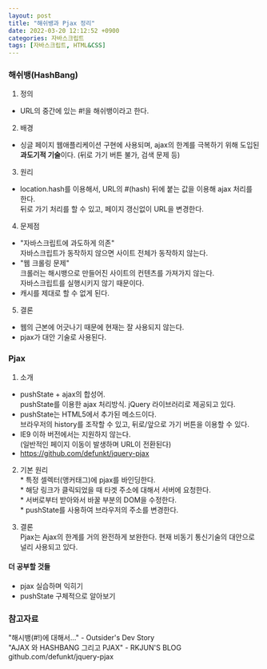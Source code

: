 ```yaml
---
layout: post
title: "해쉬뱅과 Pjax 정리"
date: 2022-03-20 12:12:52 +0900
categories: 자바스크립트
tags: [자바스크립트, HTML&CSS]
---
```


### 해쉬뱅(HashBang)
  1. 정의  
  * URL의 중간에 있는 #!을 해쉬뱅이라고 한다.  

  2. 배경  
  * 싱글 페이지 웹애플리케이션 구현에 사용되며,  ajax의 한계를 극복하기 위해 도입된 **과도기적 기술**이다. (뒤로 가기 버튼 불가, 검색 문제 등)  
        
  3. 원리  
  * location.hash를 이용해서, URL의 #(hash) 뒤에 붙는 값을 이용해 ajax 처리를 한다.   
    뒤로 가기 처리를 할 수 있고, 페이지 갱신없이 URL을 변경한다.   
  4. 문제점
  * "자바스크립트에 과도하게 의존"  
      자바스크립트가 동작하지 않으면 사이트 전체가 동작하지 않는다.   
  * "웹 크롤링 문제"  
      크롤러는 해시뱅으로 만들어진 사이트의 컨텐츠를 가져가지 않는다.  
      자바스크립트를 실행시키지 않기 때문이다.  
  * 캐시를 제대로 할 수 없게 된다. 
  5. 결론
  * 웹의 근본에 어긋나기 때문에 현재는 잘 사용되지 않는다.  
  * pjax가 대안 기술로 사용된다. 

### Pjax
  1. 소개   
  * pushState + ajax의 합성어.  
    pushState를 이용한 ajax 처리방식. jQuery 라이브러리로 제공되고 있다.   
  * pushState는 HTML5에서 추가된 메소드이다.   
    브라우저의 history를 조작할 수 있고, 뒤로/앞으로 가기 버튼을 이용할 수 있다.  
  * IE9 이하 버전에서는 지원하지 않는다.     
    (일반적인 페이지 이동이 발생하며 URL이 전환된다)
  * https://github.com/defunkt/jquery-pjax  
    
  2. 기본 원리  
    * 특정 셀렉터(앵커태그)에 pjax를 바인딩한다.  
    * 해당 링크가 클릭되었을 때 타겟 주소에 대해서 서버에 요청한다.   
    * 서버로부터 받아와서 바꿀 부분의 DOM을 수정한다.   
    * pushState를 사용하여 브라우저의 주소를 변경한다.   
    
  3. 결론  
  Pjax는 Ajax의 한계를 거의 완전하게 보완한다. 현재 비동기 통신기술의 대안으로 널리 사용되고 있다.  

#### 더 공부할 것들
  - pjax 실습하며 익히기
  - pushState 구체적으로 알아보기 

### 참고자료
"해시뱅(#!)에 대해서..." - Outsider's Dev Story  
"AJAX 와 HASHBANG 그리고 PJAX" - RKJUN'S BLOG  
github.com/defunkt/jquery-pjax  
